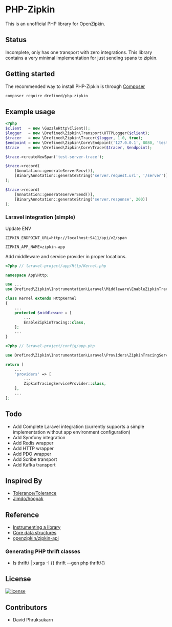 # PHP-Zipkin

This is an unofficial PHP library for OpenZipkin.

## Status

Incomplete, only has one transport with zero integrations. This library contains a very minimal implementation for just sending spans to zipkin.

## Getting started

The recommended way to install PHP-Zipkin is through [Composer](https://getcomposer.org/)

```bash
composer require drefined/php-zipkin
```

## Example usage

```php
<?php
$client   = new \GuzzleHttp\Client();
$logger   = new \Drefined\Zipkin\Transport\HTTPLogger($client);
$tracer   = new \Drefined\Zipkin\Tracer($logger, 1.0, true);
$endpoint = new \Drefined\Zipkin\Core\Endpoint('127.0.0.1', 8080, 'test-trace');
$trace    = new \Drefined\Zipkin\Core\Trace($tracer, $endpoint);

$trace->createNewSpan('test-server-trace');

$trace->record(
    [Annotation::generateServerRecv()],
    [BinaryAnnotation::generateString('server.request.uri', '/server')]
);

$trace->record(
    [Annotation::generateServerSend()],
    [BinaryAnnotation::generateString('server.response', 200)]
);
```

### Laravel integration (simple)
Update ENV

```
ZIPKIN_ENDPOINT_URL=http://localhost:9411/api/v2/span

ZIPKIN_APP_NAME=zipkin-app
```

Add middleware and service provider in proper locations.

```php
<?php // laravel-project/app/Http/Kernel.php

namespace App\Http;

use ...
use Drefined\Zipkin\Instrumentation\Laravel\Middleware\EnableZipkinTracing;

class Kernel extends HttpKernel
{
    ...
    protected $middleware = [
        ...
        EnableZipkinTracing::class,
    ];
    ...
}
```

```php
<?php // laravel-project/config/app.php

use Drefined\Zipkin\Instrumentation\Laravel\Providers\ZipkinTracingServiceProvider;

return [
    ...
    'providers' => [
        ...
        ZipkinTracingServiceProvider::class,
    ],
    ...
];
```

## Todo

* Add Complete Laravel integration (currently supports a simple implementation without app environment configuration)
* Add Symfony integration
* Add Redis wrapper
* Add HTTP wrapper
* Add PDO wrapper
* Add Scribe transport
* Add Kafka transport

## Inspired By

* [Tolerance/Tolerance](https://github.com/Tolerance/Tolerance)
* [Jimdo/hoopak](https://github.com/Jimdo/hoopak)

## Reference

* [Instrumenting a library](http://zipkin.io/pages/instrumenting.html)
* [Core data structures](thrift/zipkinCore.thrift)
* [openzipkin/zipkin-api](https://github.com/openzipkin/zipkin-api)

### Generating PHP thrift classes

* ls thrift/ | xargs -I {} thrift --gen php thrift/{}

## License

[![license](https://img.shields.io/github/license/mashape/apistatus.svg)](LICENSE)

## Contributors

* David Phruksukarn
